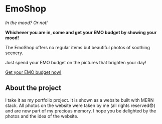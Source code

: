 # EmoShop

*In the mood? Or not!*

**Whichever you are in, come and get your EMO budget by showing your mood!**

The EmoShop offers no regular items but beautiful photos of soothing scenery.

Just spend your EMO budget on the pictures that brighten your day!

[Get your EMO budget now!](https://emoshop.herokuapp.com)

## About the project 
I take it as my portfolio project. It is shown as a website built with MERN stack. All photos on the website were taken by me (all rights reserved😎) and are now part of my precious memory. I hope you be delighted by the photos and the idea of the website. 
